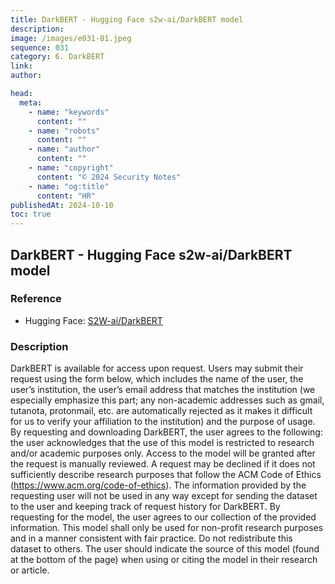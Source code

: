 ```yaml
---
title: DarkBERT - Hugging Face s2w-ai/DarkBERT model
description:
image: /images/e031-01.jpeg
sequence: 031
category: 6. DarkBERT
link:
author:

head:
  meta:
    - name: "keywords"
      content: ""
    - name: "robots"
      content: ""
    - name: "author"
      content: ""
    - name: "copyright"
      content: "© 2024 Security Notes"
    - name: "og:title"
      content: "HR"
publishedAt: 2024-10-10
toc: true
---
```


## DarkBERT - Hugging Face s2w-ai/DarkBERT model

### Reference

- Hugging Face: <a href="https://huggingface.co/s2w-ai/DarkBERT">S2W-ai/DarkBERT</a>

### Description

DarkBERT is available for access upon request. Users may submit their request using the form below, which includes the name of the user, the user’s institution, the user’s email address that matches the institution (we especially emphasize this part; any non-academic addresses such as gmail, tutanota, protonmail, etc. are automatically rejected as it makes it difficult for us to verify your affiliation to the institution) and the purpose of usage. By requesting and downloading DarkBERT, the user agrees to the following: the user acknowledges that the use of this model is restricted to research and/or academic purposes only. Access to the model will be granted after the request is manually reviewed. A request may be declined if it does not sufficiently describe research purposes that follow the ACM Code of Ethics (https://www.acm.org/code-of-ethics). The information provided by the requesting user will not be used in any way except for sending the dataset to the user and keeping track of request history for DarkBERT. By requesting for the model, the user agrees to our collection of the provided information. This model shall only be used for non-profit research purposes and in a manner consistent with fair practice. Do not redistribute this dataset to others. The user should indicate the source of this model (found at the bottom of the page) when using or citing the model in their research or article.
